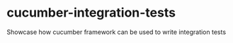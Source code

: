 # cucumber-integration-tests
Showcase how cucumber framework can be used to write integration tests
